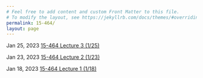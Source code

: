 ```yaml
---
# Feel free to add content and custom Front Matter to this file.
# To modify the layout, see https://jekyllrb.com/docs/themes/#overriding-theme-defaults
permalink: 15-464/
layout: page
---
```


<span class="post-meta">Jan 25, 2023
[15-464 Lecture 3 (1/25)][lec3]
</span>

<span class="post-meta">Jan 23, 2023
[15-464 Lecture 2 (1/23)][lec2]
</span>

<span class="post-meta">Jan 18, 2023
[15-464 Lecture 1 (1/18)][lec1]
</span>

[lec1]: {{site.url}}/15-464/1-18
[lec2]: {{site.url}}/15-464/1-23
[lec3]: {{site.url}}/15-464/1-25